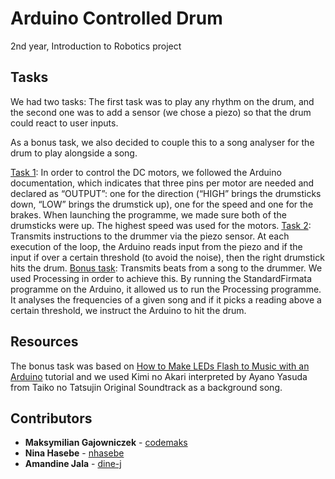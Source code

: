 # Arduino Controlled Drum

2nd year, Introduction to Robotics project

## Tasks

We had two tasks:
The first task was to play any rhythm on the drum, and the second one was to add a sensor (we chose a piezo) so that the drum could react to user inputs.

As a bonus task, we also decided to couple this to a song analyser for the drum to play alongside a song.

[Task 1](https://github.com/dine-j/arduino-controlled-drum/blob/master/Drummer.ino): In order to control the DC motors, we followed the Arduino documentation, which indicates that three pins per
motor are needed and declared as “OUTPUT”: one for the direction (“HIGH” brings the drumsticks down, “LOW” brings the drumstick up), one for the speed and one for the brakes. When launching the programme, we made sure both of the drumsticks were up. The highest speed was used for the motors. 
[Task 2](https://github.com/dine-j/arduino-controlled-drum/blob/master/DrummerPiezo.ino): Transmits instructions to the drummer via the piezo sensor. At each execution of the loop, the Arduino reads input from the piezo and if the input if over a certain threshold (to avoid the noise), then the right drumstick hits the drum.
[Bonus task](https://github.com/dine-j/arduino-controlled-drum/blob/master/DrummerSongPlayer.pde): Transmits beats from a song to the drummer. We used Processing in order to achieve this. By running the StandardFirmata programme on the Arduino, it allowed us to run the Processing programme. It analyses the frequencies of a given song and if it picks a reading above a certain threshold, we instruct the Arduino to hit the drum.

## Resources

The bonus task was based on [How to Make LEDs Flash to Music with an Arduino](http://www.instructables.com/id/How-to-Make-LEDs-Flash-to-Music-with-an-Arduino/?ALLSTEPS) tutorial and we used Kimi no Akari interpreted by Ayano Yasuda from Taiko no Tatsujin Original Soundtrack as a background song.

## Contributors

* **Maksymilian Gajowniczek** - [codemaks](https://github.com/codemaks)
* **Nina Hasebe** - [nhasebe](https://github.com/nhasebe)
* **Amandine Jala** - [dine-j](https://github.com/dine-j)
